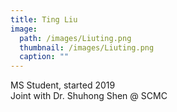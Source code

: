 ```yaml
---
title: Ting Liu
image: 
  path: /images/Liuting.png
  thumbnail: /images/Liuting.png
  caption: ""
---
```

MS Student, started 2019  
Joint with Dr. Shuhong Shen @ SCMC  